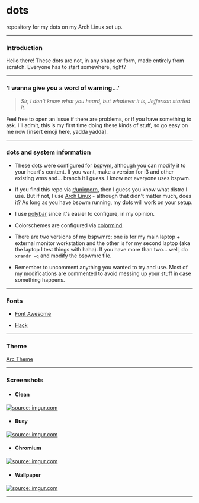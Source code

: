 # dots
repository for my dots on my Arch Linux set up.

----
### Introduction
Hello there! These dots are not, in any shape or form, made entirely from scratch. Everyone has to start somewhere, right?

----
### 'I wanna give you a word of warning...'
>_Sir, I don’t know what you heard, but whatever it is, Jefferson started it._

Feel free to open an issue if there are problems, or if you have something to ask. I'll admit, this is my first time doing these kinds of stuff, so go easy on me now [insert emoji here, yadda yadda].

----
### dots and system information
- These dots were configured for [bspwm](https://github.com/baskerville/bspwm), although you can modify it to your heart's content. If you want, make a version for i3 and other existing wms and... branch it I guess. I know not everyone uses bspwm.

- If you find this repo via [r/unixporn](https://www.reddit.com/r/unixporn), then I guess you know what distro I use. But if not, I use [Arch Linux](https://www.archlinux.org/) - although that didn't matter much, does it? As long as you have bspwm running, my dots will work on your setup.

- I use [polybar](https://github.com/jaagr/polybar) since it's easier to configure, in my opinion.

- Colorschemes are configured via [colormind](http://colormind.io/image/).

- There are two versions of my bspwmrc: one is for my main laptop + external monitor workstation and the other is for my second laptop (aka the laptop I test things with haha). If you have more than two... well, do `xrandr -q` and modify the bspwmrc file.

- Remember to uncomment anything you wanted to try and use. Most of my modifications are commented to avoid messing up your stuff in case something happens.

----
### Fonts

- [Font Awesome](https://github.com/FortAwesome/Font-Awesome)

- [Hack](http://sourcefoundry.org/hack/)

----
### Theme
[Arc Theme](https://github.com/horst3180/Arc-theme)

----
### Screenshots

- #### Clean
<a href="http://imgur.com/QzmGM6J"><img src="http://i.imgur.com/QzmGM6J.png" title="source: imgur.com" /></a>

- #### Busy
<a href="http://imgur.com/RjZZAzw"><img src="http://i.imgur.com/RjZZAzw.png" title="source: imgur.com" /></a>

- #### Chromium
<a href="http://imgur.com/WagANHq"><img src="http://i.imgur.com/WagANHq.png" title="source: imgur.com" /></a>

- #### Wallpaper
<a href="http://imgur.com/YM4bd8r"><img src="http://i.imgur.com/YM4bd8r.jpg" title="source: imgur.com" /></a>

----
